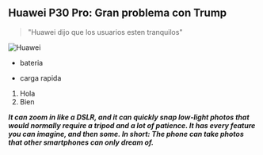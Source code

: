 ## Huawei P30 Pro: Gran problema con Trump

>"Huawei dijo que los usuarios esten tranquilos"

![Huawei](https://mondrian.mashable.com/uploads%252Fcard%252Fimage%252F964366%252Feb5a01b7-7735-4910-82b2-202bef82c02a.jpg%252F950x534__filters%253Aquality%252890%2529.jpg?signature=aargU32Rtii5ACShVKQcPdy7PQc=&source=https%3A%2F%2Fblueprint-api-production.s3.amazonaws.com)

+ bateria
* carga rapida

1. Hola
2. Bien

***It can zoom in like a DSLR, and it can quickly snap low-light photos that would normally require a tripod and a lot of patience. It has every feature you can imagine, and then some. In short: The phone can take photos that other smartphones can only dream of.***
